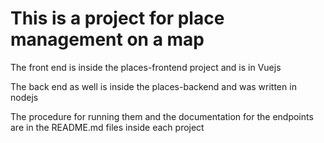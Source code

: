 # This is a project for place management on a map
The front end is inside the places-frontend project and is in Vuejs

The back end as well is inside the places-backend and was written in nodejs

The procedure for running them and the documentation for the endpoints are in the README.md files inside each project